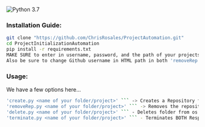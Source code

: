 ![Python 3.7](https://img.shields.io/badge/Python-3.7-blue.svg)


### Installation Guide:

```bash
git clone "https://github.com/ChrisRosales/ProjectAutomation.git"
cd ProjectInitializationAutomation
pip install -r requirements.txt
MAKE SURE to enter in username, password, and the path of your projects folder in the module named 'config.py'
Also be sure to change Github username in HTML path in both 'removeRep.py' and 'terminate.py' to your own.
```

### Usage:

We have a few options here...

```bash
'create.py <name of your folder/project>' ``` -> Creates a Repository for your Project as well as a folder in your path selected
'removeRep.py <name of your folder/project>' ``` -> Removes the repository by browser automation
'delete.py <name of your folder/project>' ``` - Deletes folder from os from path selected
'terminate.py <name of your folder/project>' ``` - Terminates BOTH Respository and Project (Basically 'removeRep.py' and 'delete.py' together)
```
